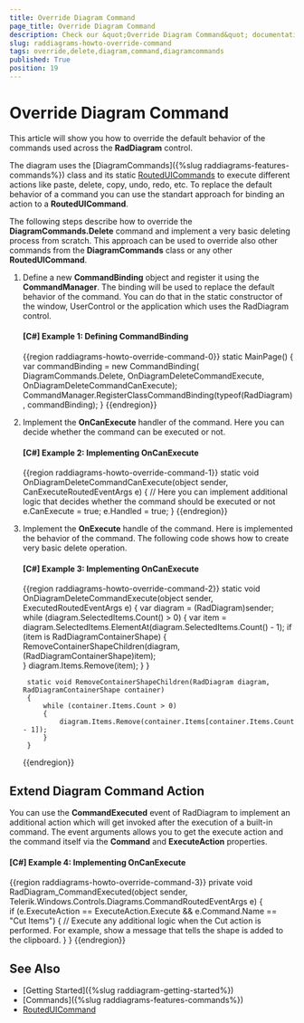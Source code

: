 ```yaml
---
title: Override Diagram Command
page_title: Override Diagram Command
description: Check our &quot;Override Diagram Command&quot; documentation article for the RadDiagram WPF control.
slug: raddiagrams-howto-override-command
tags: override,delete,diagram,command,diagramcommands
published: True
position: 19
---
```


# Override Diagram Command

This article will show you how to override the default behavior of the commands used across the __RadDiagram__ control. 

The diagram uses the [DiagramCommands]({%slug raddiagrams-features-commands%}) class and its static [RoutedUICommands](https://msdn.microsoft.com/en-us/library/system.windows.input.routeduicommand(v=vs.110).aspx) to execute different actions like paste, delete, copy, undo, redo, etc. To replace the default behavior of a command you can use the standart approach for binding an action to a __RoutedUICommand__. 

The following steps describe how to override the __DiagramCommands.Delete__ command and implement a very basic deleting process from scratch. This approach can be used to override also other commands from the __DiagramCommands__ class or any other __RoutedUICommand__.

1. Define a new __CommandBinding__ object and register it using the __CommandManager__. The binding will be used to replace the default behavior of the command. You can do that in the static constructor of the window, UserControl or the application which uses the RadDiagram control.
	
	#### __[C#] Example 1: Defining CommandBinding__  
	{{region raddiagrams-howto-override-command-0}}
		static MainPage()
		{
			var commandBinding = new CommandBinding(
                DiagramCommands.Delete, 
                OnDiagramDeleteCommandExecute, 
                OnDiagramDeleteCommandCanExecute);
            CommandManager.RegisterClassCommandBinding(typeof(RadDiagram), commandBinding);
		}
	{{endregion}}
	
2. Implement the __OnCanExecute__ handler of the command. Here you can decide whether the command can be executed or not.
	
	#### __[C#] Example 2: Implementing OnCanExecute__  
	{{region raddiagrams-howto-override-command-1}}
		static void OnDiagramDeleteCommandCanExecute(object sender, CanExecuteRoutedEventArgs e)
		{
			// Here you can implement additional logic that decides whether the command should be executed or not
			e.CanExecute = true;
			e.Handled = true;
		}
	{{endregion}}
	
3. Implement the __OnExecute__ handle of the command. Here is implemented the behavior of the command. The following code shows how to create very basic delete operation.
		
	#### __[C#] Example 3: Implementing OnCanExecute__  
	{{region raddiagrams-howto-override-command-2}}	
		static void OnDiagramDeleteCommandExecute(object sender, ExecutedRoutedEventArgs e)
        {
            var diagram = (RadDiagram)sender;             
            while (diagram.SelectedItems.Count() > 0)
            {
                var item = diagram.SelectedItems.ElementAt(diagram.SelectedItems.Count() - 1);
                if (item is RadDiagramContainerShape)
                {
                    RemoveContainerShapeChildren(diagram, (RadDiagramContainerShape)item);                    
                }
                diagram.Items.Remove(item);
            }
        }

        static void RemoveContainerShapeChildren(RadDiagram diagram, RadDiagramContainerShape container)
        {
            while (container.Items.Count > 0)
            {                
                diagram.Items.Remove(container.Items[container.Items.Count - 1]);
            }         
        }
	{{endregion}}
	
## Extend Diagram Command Action

You can use the __CommandExecuted__ event of RadDiagram to implement an additional action which will get invoked after the execution of a built-in command. The event arguments allows you to get the execute action and the command itself via the __Command__ and __ExecuteAction__ properties.

#### __[C#] Example 4: Implementing OnCanExecute__  
{{region raddiagrams-howto-override-command-3}}	
	private void RadDiagram_CommandExecuted(object sender, Telerik.Windows.Controls.Diagrams.CommandRoutedEventArgs e)
	{            
		if (e.ExecuteAction == ExecuteAction.Execute && e.Command.Name == "Cut Items")
		{
		   // Execute any additional logic when the Cut action is performed. For example, show a message that tells the shape is added to the clipboard.
		}
	}
{{endregion}}

## See Also
 * [Getting Started]({%slug raddiagram-getting-started%})
 * [Commands]({%slug raddiagrams-features-commands%})
 * [RoutedUICommand](https://msdn.microsoft.com/en-us/library/system.windows.input.routeduicommand(v=vs.110).aspx)